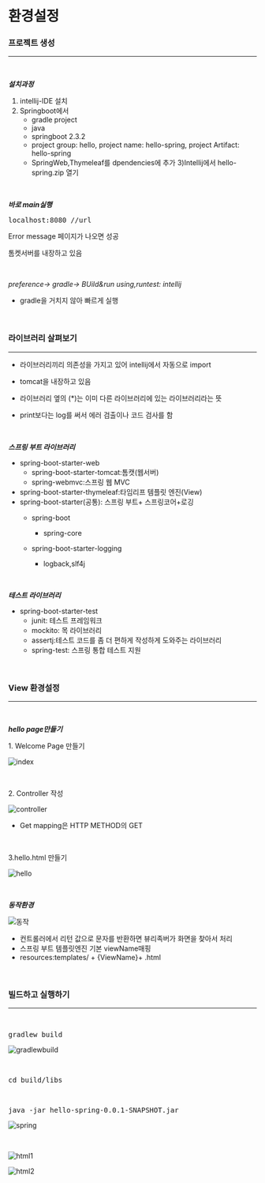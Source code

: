 <h1> 환경설정</h1>




<h3>프로젝트 생성</h3>

----------------------
<br/>

<b>*설치과정*</b>

1) intellij-IDE 설치
2) Springboot에서 
    - gradle project 
    - java
    - springboot 2.3.2
    - project group: hello,  project name: hello-spring,  project Artifact: hello-spring
    - SpringWeb,Thymeleaf를 dpendencies에 추가
3)Intellij에서 hello-spring.zip 열기

<br/>

<b>*바로 main실행*</b>
<pre>
localhost:8080 //url
</pre>
<p>Error message 페이지가 나오면 성공</p>
<p>톰켓서버를 내장하고 있음</p>

<br/>

*preference-> gradle-> BUild&run using,runtest: intellij*
- gradle을 거치지 않아 빠르게 실행 

<br/>

<h3>라이브러리 살펴보기</h3>

------------------------

- 라이브러리끼리 의존성을 가지고 있어 intellij에서 자동으로 import

- tomcat을 내장하고 있음

- 라이브러리 옆의 (*)는 이미 다른 라이브러리에 있는 라이브러리라는 뜻

- print보다는 log를 써서 에러 검출이나 코드 검사를 함

<br/>

<b>*스프링 부트 라이브러리*</b>
- spring-boot-starter-web
    - spring-boot-starter-tomcat:톰캣(웹서버)
    - spring-webmvc:스프링 웹 MVC
- spring-boot-starter-thymeleaf:타임리프 템플릿 엔진(View)
- spring-boot-starter(공통): 스프링 부트+ 스프링코어+로깅
    - spring-boot
         - spring-core

    - spring-boot-starter-logging
        - logback,slf4j

<br/>

<b>*테스트 라이브러리*</b>
- spring-boot-starter-test
    - junit: 테스트 프레임워크
    - mockito: 목 라이브러리
    - assertj:테스트 코드를 좀 더 편하게 작성하게 도와주는 라이브러리
    - spring-test: 스프링 통합 테스트 지원

<br/>

<h3> View 환경설정</h3>
 
 -----------------------

<br/>

<b>*hello page만들기*</b>

<p>1. Welcome Page 만들기</p>

![index](./index.png)

<br>

<p>2. Controller 작성</p>

![controller](./controller.png)

- Get mapping은 HTTP METHOD의 GET

<br>

<p>3.hello.html 만들기</p>

![hello](./hello.png)

<br>

<b>*동작환경*</b>

![동작](./동작.png)

- 컨트롤러에서 리턴 값으로 문자를 반환하면 뷰리족버가 화면을 찾아서 처리
- 스프링 부트 템플릿엔진 기본 viewName매핑
- resources:templates/ + {ViewName}+ .html

<br/>

<h3>빌드하고 실행하기</h3>

---------------------------

<br>

<pre>gradlew build</pre>

![gradlewbuild](./gradlewbuild.png)

<br>

<pre>cd build/libs</pre>

<br>

<pre>java -jar hello-spring-0.0.1-SNAPSHOT.jar</pre>

![spring](./spring.png)

<br>

![html1](./html1.png)

![html2](./html2.png)



